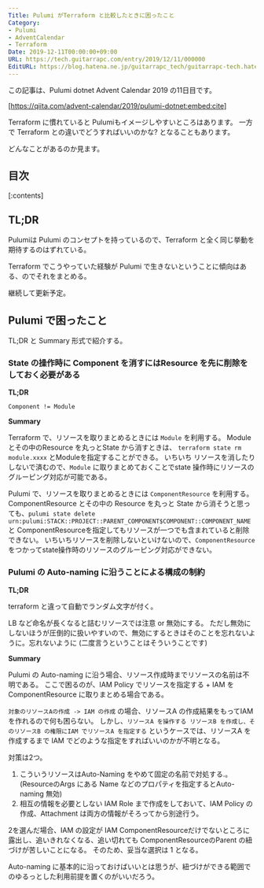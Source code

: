 ```yaml
---
Title: Pulumi がTerraform と比較したときに困ったこと
Category:
- Pulumi
- AdventCalendar
- Terraform
Date: 2019-12-11T00:00:00+09:00
URL: https://tech.guitarrapc.com/entry/2019/12/11/000000
EditURL: https://blog.hatena.ne.jp/guitarrapc_tech/guitarrapc-tech.hatenablog.com/atom/entry/26006613478861739
---
```


この記事は、Pulumi dotnet Advent Calendar 2019 の11日目です。

[https://qiita.com/advent-calendar/2019/pulumi-dotnet:embed:cite]

Terraform に慣れていると Pulumiもイメージしやすいところはあります。
一方で Terraform との違いでどうすればいいのかな? となることもあります。

どんなことがあるのか見ます。


## 目次

[:contents]

## TL;DR

Pulumiは Pulumi のコンセプトを持っているので、Terraform と全く同じ挙動を期待するのはずれている。

Terraform でこうやっていた経験が Pulumi で生きないということに傾向はある、のでそれをまとめる。

継続して更新予定。

## Pulumi で困ったこと

TL;DR と Summary 形式で紹介する。

### State の操作時に Component を消すにはResource を先に削除をしておく必要がある

**TL;DR**

`Component != Module`

**Summary**

Terraform で、リソースを取りまとめるときには `Module` を利用する。
Moduleとその中のResource を丸っとState から消すときは、 `terraform state rm module.xxxx` とModuleを指定することができる。
いちいち リソースを消したりしないで済むので、`Module` に取りまとめておくことでstate 操作時にリソースのグルーピング対応が可能である。

Pulumi で、リソースを取りまとめるときには `ComponentResource` を利用する。
ComponentResource とその中の Resource を丸っと State から消そうと思っても、`pulumi state delete urn:pulumi:STACK::PROJECT::PARENT_COMPONENT$COMPONENT::COMPONENT_NAME` と ComponentResourceを指定してもリソースが一つでも含まれていると削除できない。
いちいちリソースを削除しないといけないので、`ComponentResource` をつかってstate操作時のリソースのグルーピング対応ができない。

### Pulumi の Auto-naming に沿うことによる構成の制約

**TL;DR**

terraform と違って自動でランダム文字が付く。

LB など命名が長くなると詰むリソースでは注意 or 無効にする。
ただし無効にしないほうが圧倒的に扱いやすいので、無効にするときはそのことを忘れないように。忘れないように (二度言うということはそういうことです)

**Summary**

Pulumi の Auto-naming に沿う場合、リソース作成時までリソースの名前は不明である。
ここで困るのが、IAM Policy でリソースを指定する + IAM を ComponentResource に取りまとめる場合である。

`対象のリソースAの作成 -> IAM の作成` の場合、リソースA の作成結果をもってIAM を作れるので何も困らない。
しかし、`リソースA を操作する リソースB を作成し、そのリソースB の権限にIAM でリソースA を指定する` というケースでは、リソースA を作成するまで IAM でどのような指定をすればいいのかが不明となる。

対策は2つ。

1. こういうリソースはAuto-Naming をやめて固定の名前で対処する.。(ResourceのArgs にある Name などのプロパティを指定するとAuto-naming 無効)
1. 相互の情報を必要としない IAM Role まで作成をしておいて、IAM Policy の作成、Attachment は両方の情報がそろってから別途行う。

2を選んだ場合、IAM の設定が IAM ComponentResourceだけでないところに露出し、追いきれなくなる、追い切れても ComponentResourceのParent の紐づけが苦しいことになる。
そのため、妥当な選択は 1 となる。

Auto-naming に基本的に沿っておけばいいとは思うが、紐づけができる範囲でのゆるっとした利用前提を置くのがいいだろう。
